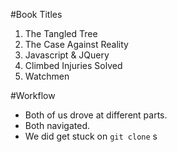 #Book Titles
1. The Tangled Tree
2. The Case Against Reality
3. Javascript & JQuery
4. Climbed Injuries Solved
5. Watchmen

#Workflow
+ Both of us drove at different parts.
+ Both navigated.
+ We did get stuck on `git clone`
s 
